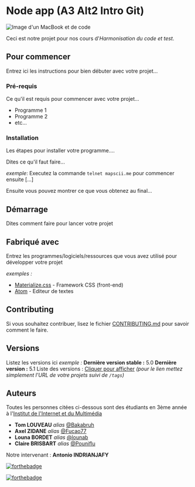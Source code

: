 # Node app (A3 Alt2 Intro Git)

![Image d'un MacBook et de code](https://images.pexels.com/photos/34600/pexels-photo.jpg?auto=compress&cs=tinysrgb&dpr=2&h=650&w=940)

Ceci est notre projet pour nos cours d'_Harmonisation du code et test_.

## Pour commencer

Entrez ici les instructions pour bien débuter avec votre projet...

### Pré-requis

Ce qu'il est requis pour commencer avec votre projet...

- Programme 1
- Programme 2
- etc...

### Installation

Les étapes pour installer votre programme....

Dites ce qu'il faut faire...

_exemple_: Executez la commande ``telnet mapscii.me`` pour commencer ensuite [...]


Ensuite vous pouvez montrer ce que vous obtenez au final...

## Démarrage

Dites comment faire pour lancer votre projet

## Fabriqué avec

Entrez les programmes/logiciels/ressources que vous avez utilisé pour développer votre projet

_exemples :_
* [Materialize.css](http://materializecss.com) - Framework CSS (front-end)
* [Atom](https://atom.io/) - Editeur de textes

## Contributing

Si vous souhaitez contribuer, lisez le fichier [CONTRIBUTING.md](https://example.org) pour savoir comment le faire.

## Versions
Listez les versions ici 
_exemple :_
**Dernière version stable :** 5.0
**Dernière version :** 5.1
Liste des versions : [Cliquer pour afficher](https://github.com/your/project-name/tags)
_(pour le lien mettez simplement l'URL de votre projets suivi de ``/tags``)_

## Auteurs
Toutes les personnes citées ci-dessous sont des étudiants en 3ème année à l'[Institut de l'Internet et du Multimédia](https://www.iim.fr)
* **Tom LOUVEAU** _alias_ [@Bakabruh](https://github.com/Bakabruh)
* **Axel ZIDANE** _alias_ [@Fucao77](https://github.com/Fucao77)
* **Louna BORDET** _alias_ [@lounab](https://github.com/lounab)
* **Claire BRISBART** _alias_ [@Pouniflu](https://github.com/Pouniflu)

Notre intervenant : **Antonio INDRIANJAFY**

[![forthebadge](https://forthebadge.com/images/badges/it-works-why.svg)](http://forthebadge.com)

[![forthebadge](https://forthebadge.com/images/badges/uses-git.svg)](http://forthebadge.com)